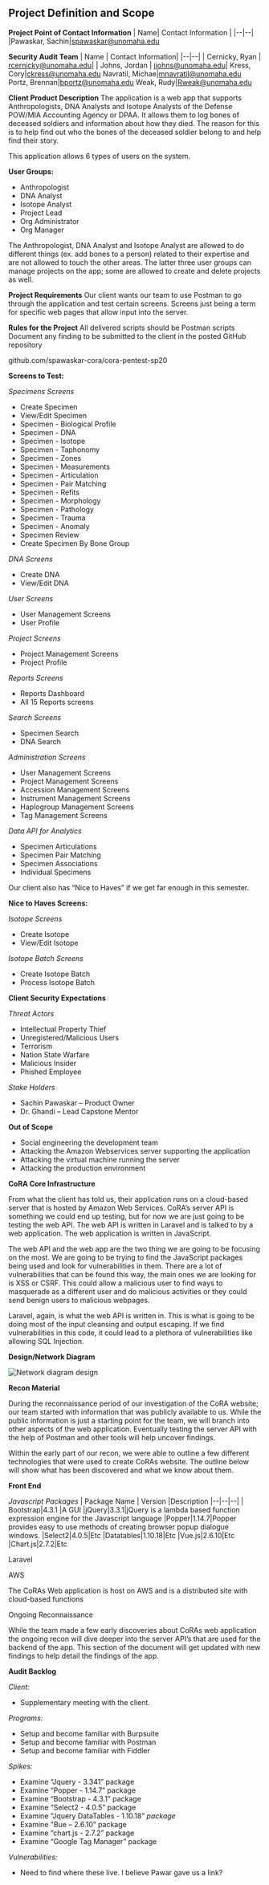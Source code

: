 ﻿

## Project Definition and Scope

**Project Point of Contact Information**
|  Name| Contact Information |
|--|--|
|Pawaskar, Sachin|[spawaskar@unomaha.edu](mailto:spawaskar@unomaha.edu)

**Security Audit Team**
| Name |  Contact Information|
|--|--|
| Cernicky, Ryan |  [rcernicky@unomaha.edu](mailto:rcernicky@unomaha.edu)|
| Johns, Jordan |  [jjohns@unomaha.edu](mailto:jjohns@unomaha.edu)|
Kress, Cory|[ckress@unomaha.edu](mailto:ckress@unomaha.edu)
Navratil, Michae|[mnavratil@unomaha.edu](mailto:mnavratil@unomaha.edu)
Portz, Brennan|[bportz@unomaha.edu](mailto:bportz@unomaha.edu)
Weak, Rudy|[Rweak@unomaha.edu](mailto:Rweak@unomaha.edu)

**Client Product  Description**
The application is a web app  that supports Anthropologists, DNA Analysts and Isotope Analysts  of the Defense POW/MIA Accounting Agency or DPAA. It allows them to log bones of deceased soldiers and information about how they died. The reason for this is to help find out who the bones of the deceased soldier belong to and help find their story.

This application allows 6 types of users on the system.

**User Groups:**

 - Anthropologist
 - DNA Analyst
 - Isotope Analyst
 - Project Lead
 - Org Administrator
 - Org Manager

The Anthropologist, DNA Analyst and Isotope Analyst are allowed to do different things (ex. add bones to a person) related to their expertise and are not allowed to touch the other areas. The latter three user groups can manage projects on the app; some are allowed to create and delete projects as well.

**Project Requirements**
Our client wants our team to use Postman to go through the application and test certain screens. Screens just being a term for specific web pages that allow input into the server.

**Rules for the Project**
All delivered scripts should be Postman scripts
Document any finding to be submitted to the client in the posted GitHub repository

github.com/spawaskar-cora/cora-pentest-sp20

**Screens to Test:**

*Specimens Screens*

-   Create Specimen    
-   View/Edit Specimen    
-   Specimen - Biological Profile    
-   Specimen - DNA
-   Specimen - Isotope   
-   Specimen - Taphonomy    
-   Specimen - Zones
-   Specimen - Measurements   
-   Specimen - Articulation
-   Specimen - Pair Matching    
-   Specimen - Refits    
-   Specimen - Morphology 
-   Specimen - Pathology
-   Specimen - Trauma
-   Specimen - Anomaly
-   Specimen Review
-   Create Specimen By Bone Group

*DNA Screens*
-   Create DNA
-   View/Edit DNA

*User Screens*
-   User Management Screens
-   User Profile

*Project Screens*
-   Project Management Screens  
-   Project Profile

*Reports Screens*
-   Reports Dashboard 
-   All 15 Reports screens

*Search Screens*
-   Specimen Search  
-   DNA Search 

*Administration Screens*
-   User Management Screens 
-   Project Management Screens
-   Accession Management Screens 
-   Instrument Management Screens
-   Haplogroup Management Screens
-   Tag Management Screens

*Data API for Analytics*
-   Specimen Articulations
-   Specimen Pair Matching
-   Specimen Associations 
-   Individual Specimens

Our client also has “Nice to Haves” if we get far enough in this semester.

**Nice to Haves Screens:**

*Isotope Screens*

-   Create Isotope 
-   View/Edit Isotope

*Isotope Batch Screens*
-   Create Isotope Batch  
-   Process Isotope Batch

**Client Security Expectations**

*Threat Actors*
-   Intellectual Property Thief    
-   Unregistered/Malicious Users   
-   Terrorism  
-   Nation State Warfare
-   Malicious Insider
-   Phished Employee

*Stake Holders*
-   Sachin  Pawaskar – Product Owner
-   Dr. Ghandi – Lead Capstone Mentor

**Out of Scope**
-   Social engineering the development team
-   Attacking the Amazon Webservices server supporting the application
-   Attacking the virtual machine running the server
-   Attacking the production environment

**CoRA Core Infrastructure**

From what the client has told us, their application runs on a cloud-based server that is hosted by Amazon Web Services. CoRA’s server API is something we could end up testing, but for now we are just going to be testing the web API. The web API is written in Laravel and is talked to by a web application. The web application is written in JavaScript.

The web API and the web app are the two thing we are going to be focusing on the most. We are going to be trying to find the JavaScript packages being used and look for vulnerabilities in them. There are a lot of vulnerabilities that can be found this way, the main ones we are looking for is XSS or CSRF. This could allow a malicious user to find ways to masquerade as a different user and do malicious activities or they could send benign users to malicious webpages.

Laravel, again, is what the web  API is written in. This is what is going to be doing most of the input cleansing and output escaping. If we find vulnerabilities in this code, it could lead to a plethora of vulnerabilities like allowing SQL Injection.

**Design/Network Diagram**


![Network diagram design](https://github.com/rweak64/rweak/blob/master/cora.PNG?raw=true)

**Recon Material**

During the reconnaissance period of our investigation of the CoRA website; our team started with information that was publicly available to us. While the public information is just a starting point for the team, we will branch into other aspects of the web application. Eventually testing the server API with the help of Postman and other tools will help uncover findings.

Within the early part of our recon, we were able to outline a few different technologies that were used to create CoRAs  website. The outline below will show what has been discovered and what we know about them.

**Front End**

*Javascript Packages*
| Package Name | Version |Description
|--|--|--|
| Bootstrap|4.3.1  |A GUI
|jQuery|3.3.1|jQuery is a lambda based function expression engine for the Javascript language
|Popper|1.14.7|Popper provides easy to use methods of creating browser popup dialogue windows.
|Select2|4.0.5|Etc
|Datatables|1.10.18|Etc
|Vue.js|2.6.10|Etc
|Chart.js|2.7.2|Etc

Laravel

AWS

The CoRAs Web application is host on AWS and is a distributed site with cloud-based functions

Ongoing Reconnaissance

While the team made a few early discoveries about CoRAs web application the ongoing recon will dive deeper into the server API’s that are used for the backend of the app.  This section of the document will get updated with new findings to help detail the findings of the app.

**Audit Backlog**

*Client:*

-   Supplementary meeting with the client.

*Programs:*

-   Setup and become familiar with Burpsuite
-   Setup and become familiar with Postman
-   Setup and become familiar with Fiddler

*Spikes:*

-   Examine “Jquery - 3.341” package   
-   Examine “Popper - 1.14.7” package
-   Examine “Bootstrap - 4.3.1” package 
-   Examine “Select2 - 4.0.5” package
-   Examine “Jquery DataTables - 1.10.18” *package*
-   Examine "Bue – 2.6.10” package
-   Examine “chart.js - 2.7.2” package
-   Examine “Google Tag Manager” package

*Vulnerabilities:*

-   Need to find where these live. I believe Pawar gave us a link?
